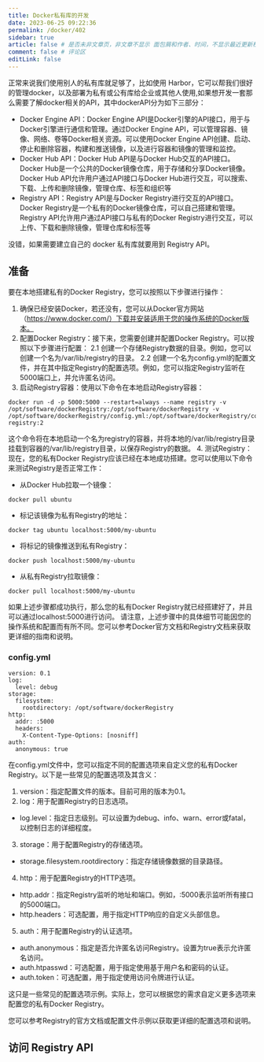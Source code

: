 ```yaml
---
title: Docker私有库的开发
date: 2023-06-25 09:22:36
permalink: /docker/402
sidebar: true
article: false # 是否未非文章页，非文章不显示 面包屑和作者、时间，不显示最近更新栏，不会参与到最近更新文章的数据计算中
comment: false # 评论区
editLink: false
---
```


正常来说我们使用别人的私有库就足够了，比如使用 Harbor，它可以帮我们很好的管理docker，以及部署为私有或公有库给企业或其他人使用,如果想开发一套那么需要了解docker相关的API，其中dockerAPI分为如下三部分：
* Docker Engine API：Docker Engine API是Docker引擎的API接口，用于与Docker引擎进行通信和管理。通过Docker Engine API，可以管理容器、镜像、网络、卷等Docker相关资源。可以使用Docker Engine API创建、启动、停止和删除容器，构建和推送镜像，以及进行容器和镜像的管理和监控。
* Docker Hub API：Docker Hub API是与Docker Hub交互的API接口。Docker Hub是一个公共的Docker镜像仓库，用于存储和分享Docker镜像。Docker Hub API允许用户通过API接口与Docker Hub进行交互，可以搜索、下载、上传和删除镜像，管理仓库、标签和组织等
* Registry API：Registry API是与Docker Registry进行交互的API接口。Docker Registry是一个私有的Docker镜像仓库，可以自己搭建和管理。Registry API允许用户通过API接口与私有的Docker Registry进行交互，可以上传、下载和删除镜像，管理仓库和标签等

没错，如果需要建立自己的 docker 私有库就要用到 Registry API。

## 准备
要在本地搭建私有的Docker Registry，您可以按照以下步骤进行操作：

1. 确保已经安装Docker，若还没有，您可以从Docker官方网站（https://www.docker.com/）下载并安装适用于您的操作系统的Docker版本。
2. 配置Docker Registry：接下来，您需要创建并配置Docker Registry。可以按照以下步骤进行配置：
  2.1 创建一个存储Registry数据的目录。例如，您可以创建一个名为/var/lib/registry的目录。
  2.2 创建一个名为config.yml的配置文件，并在其中指定Registry的配置选项。例如，您可以指定Registry监听在5000端口上，并允许匿名访问。
3. 启动Registry容器：使用以下命令在本地启动Registry容器：
```
docker run -d -p 5000:5000 --restart=always --name registry -v /opt/software/dockerRegistry:/opt/software/dockerRegistry -v /opt/software/dockerRegistry/config.yml:/opt/software/dockerRegistry/config.yml registry:2
```
这个命令将在本地启动一个名为registry的容器，并将本地的/var/lib/registry目录挂载到容器的/var/lib/registry目录，以保存Registry的数据。
4. 测试Registry：现在，您的私有Docker Registry应该已经在本地成功搭建。您可以使用以下命令来测试Registry是否正常工作：
* 从Docker Hub拉取一个镜像：
```
docker pull ubuntu
```
* 标记该镜像为私有Registry的地址：
```
docker tag ubuntu localhost:5000/my-ubuntu
```
* 将标记的镜像推送到私有Registry：
```
docker push localhost:5000/my-ubuntu
```
* 从私有Registry拉取镜像：
```
docker pull localhost:5000/my-ubuntu
```
如果上述步骤都成功执行，那么您的私有Docker Registry就已经搭建好了，并且可以通过localhost:5000进行访问。
请注意，上述步骤中的具体细节可能因您的操作系统和配置而有所不同。您可以参考Docker官方文档和Registry文档来获取更详细的指南和说明。

### config.yml
```
version: 0.1
log:
  level: debug
storage:
  filesystem:
    rootdirectory: /opt/software/dockerRegistry
http:
  addr: :5000
  headers:
    X-Content-Type-Options: [nosniff]
auth:
  anonymous: true
```
在config.yml文件中，您可以指定不同的配置选项来自定义您的私有Docker Registry。以下是一些常见的配置选项及其含义：
1. version：指定配置文件的版本。目前可用的版本为0.1。
2. log：用于配置Registry的日志选项。
* log.level：指定日志级别。可以设置为debug、info、warn、error或fatal，以控制日志的详细程度。 
3. storage：用于配置Registry的存储选项。
* storage.filesystem.rootdirectory：指定存储镜像数据的目录路径。
4. http：用于配置Registry的HTTP选项。
* http.addr：指定Registry监听的地址和端口。例如，:5000表示监听所有接口的5000端口。
* http.headers：可选配置，用于指定HTTP响应的自定义头部信息。
5. auth：用于配置Registry的认证选项。
* auth.anonymous：指定是否允许匿名访问Registry。设置为true表示允许匿名访问。
* auth.htpasswd：可选配置，用于指定使用基于用户名和密码的认证。
* auth.token：可选配置，用于指定使用访问令牌进行认证。

这只是一些常见的配置选项示例。实际上，您可以根据您的需求自定义更多选项来配置您的私有Docker Registry。

您可以参考Registry的官方文档或配置文件示例以获取更详细的配置选项和说明。

## 访问 Registry API
